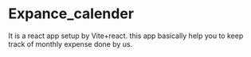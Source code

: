 # Expance_calender
It is a react app setup by Vite+react.
this app basically help you to keep track of monthly expense done by us.

